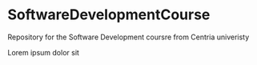 # SoftwareDevelopmentCourse
Repository for the Software Development coursre from Centria univeristy

Lorem ipsum dolor sit
